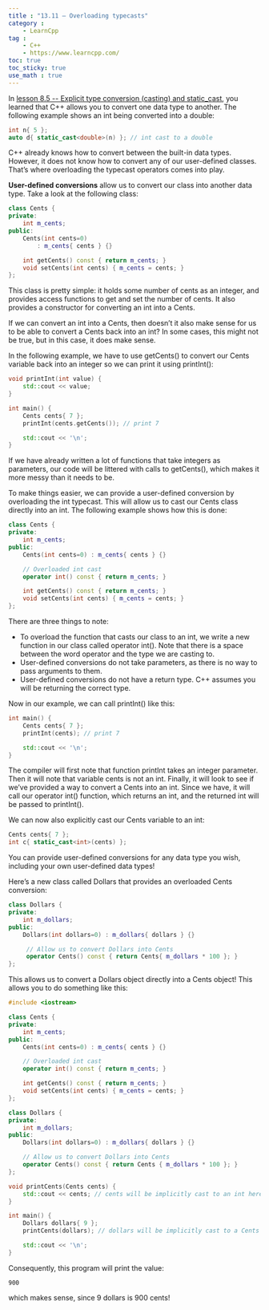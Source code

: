 ```yaml
---
title : "13.11 — Overloading typecasts"
category :
    - LearnCpp
tag : 
    - C++
    - https://www.learncpp.com/
toc: true  
toc_sticky: true 
use_math : true
---
```



In [lesson 8.5 -- Explicit type conversion (casting) and static_cast](https://www.learncpp.com/cpp-tutorial/explicit-type-conversion-casting-and-static-cast/), you learned that C++ allows you to convert one data type to another. The following example shows an int being converted into a double:

```c++
int n{ 5 };
auto d{ static_cast<double>(n) }; // int cast to a double
```

C++ already knows how to convert between the built-in data types. However, it does not know how to convert any of our user-defined classes. That’s where overloading the typecast operators comes into play.

**User-defined conversions** allow us to convert our class into another data type. Take a look at the following class:

```c++
class Cents {
private:
    int m_cents;
public:
    Cents(int cents=0)
        : m_cents{ cents } {}

    int getCents() const { return m_cents; }
    void setCents(int cents) { m_cents = cents; }
};
```

This class is pretty simple: it holds some number of cents as an integer, and provides access functions to get and set the number of cents. It also provides a constructor for converting an int into a Cents.

If we can convert an int into a Cents, then doesn’t it also make sense for us to be able to convert a Cents back into an int? In some cases, this might not be true, but in this case, it does make sense.

In the following example, we have to use getCents() to convert our Cents variable back into an integer so we can print it using printInt():

```c++
void printInt(int value) {
    std::cout << value;
}

int main() {
    Cents cents{ 7 };
    printInt(cents.getCents()); // print 7

    std::cout << '\n';
}
```

If we have already written a lot of functions that take integers as parameters, our code will be littered with calls to getCents(), which makes it more messy than it needs to be.

To make things easier, we can provide a user-defined conversion by overloading the int typecast. This will allow us to cast our Cents class directly into an int. The following example shows how this is done:

```c++
class Cents {
private:
    int m_cents;
public:
    Cents(int cents=0) : m_cents{ cents } {}

    // Overloaded int cast
    operator int() const { return m_cents; }

    int getCents() const { return m_cents; }
    void setCents(int cents) { m_cents = cents; }
};
```

There are three things to note:

- To overload the function that casts our class to an int, we write a new function in our class called operator int(). Note that there is a space between the word operator and the type we are casting to.
- User-defined conversions do not take parameters, as there is no way to pass arguments to them.
- User-defined conversions do not have a return type. C++ assumes you will be returning the correct type.

Now in our example, we can call printInt() like this:

```c++
int main() {
    Cents cents{ 7 };
    printInt(cents); // print 7

    std::cout << '\n';
}
```

The compiler will first note that function printInt takes an integer parameter. Then it will note that variable cents is not an int. Finally, it will look to see if we’ve provided a way to convert a Cents into an int. Since we have, it will call our operator int() function, which returns an int, and the returned int will be passed to printInt().

We can now also explicitly cast our Cents variable to an int:

```c++
Cents cents{ 7 };
int c{ static_cast<int>(cents) };
```

You can provide user-defined conversions for any data type you wish, including your own user-defined data types!

Here’s a new class called Dollars that provides an overloaded Cents conversion:

```c++
class Dollars {
private:
    int m_dollars;
public:
    Dollars(int dollars=0) : m_dollars{ dollars } {}

     // Allow us to convert Dollars into Cents
     operator Cents() const { return Cents{ m_dollars * 100 }; }
};
```

This allows us to convert a Dollars object directly into a Cents object! This allows you to do something like this:

```c++
#include <iostream>

class Cents {
private:
    int m_cents;
public:
    Cents(int cents=0) : m_cents{ cents } {}

    // Overloaded int cast
    operator int() const { return m_cents; }

    int getCents() const { return m_cents; }
    void setCents(int cents) { m_cents = cents; }
};

class Dollars {
private:
    int m_dollars;
public:
    Dollars(int dollars=0) : m_dollars{ dollars } {}

    // Allow us to convert Dollars into Cents
    operator Cents() const { return Cents { m_dollars * 100 }; }
};

void printCents(Cents cents) {
    std::cout << cents; // cents will be implicitly cast to an int here
}

int main() {
    Dollars dollars{ 9 };
    printCents(dollars); // dollars will be implicitly cast to a Cents here

    std::cout << '\n';
}
```

Consequently, this program will print the value:

```
900
```

which makes sense, since 9 dollars is 900 cents!